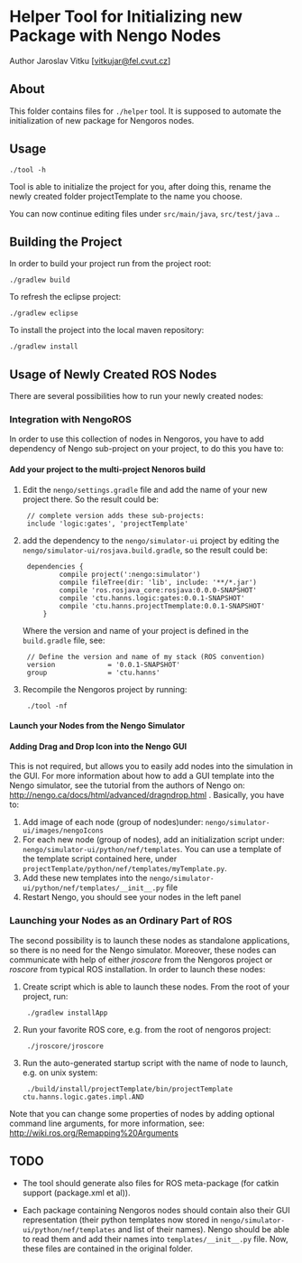 Helper Tool for Initializing new Package with Nengo Nodes
================================================

Author Jaroslav Vitku [vitkujar@fel.cvut.cz]


About
------

This folder contains files for `./helper` tool. It is supposed to automate the initialization of new package for Nengoros nodes.

Usage
---------------

	./tool -h


Tool is able to initialize the project for you, after doing this, rename the newly created folder projectTemplate to the name you choose. 

You can now continue editing files under `src/main/java`, `src/test/java` ..

Building the Project
----------------------

In order to build your project run from the project root:

	./gradlew build
	
To refresh the eclipse project:

	./gradlew eclipse
	
To install the project into the local maven repository:

	./gradlew install
	

Usage of Newly Created ROS Nodes
---------------------------------

There are several possibilities how to run your newly created nodes:

### Integration with NengoROS
In order to use this collection of nodes in Nengoros, you have to add dependency of Nengo sub-project on your project, to do this you have to:
#### Add your project to the multi-project Nenoros build
1. Edit the `nengo/settings.gradle` file and add the name of your new project there. So the result could be:

		// complete version adds these sub-projects:
		include 'logic:gates', 'projectTemplate'
	
2. add the dependency to the `nengo/simulator-ui` project by editing the `nengo/simulator-ui/rosjava.build.gradle`, so the result could be:	

		dependencies {
			    compile project(':nengo:simulator')
			    compile fileTree(dir: 'lib', include: '**/*.jar')
			    compile 'ros.rosjava_core:rosjava:0.0.0-SNAPSHOT'
			    compile 'ctu.hanns.logic:gates:0.0.1-SNAPSHOT'
				compile 'ctu.hanns.projectTmemplate:0.0.1-SNAPSHOT'
			}

	Where the version and name of your project is defined in the `build.gradle` file, see:

		// Define the version and name of my stack (ROS convention)
		version             = '0.0.1-SNAPSHOT'
		group               = 'ctu.hanns'

4. Recompile the Nengoros project by running:

		./tool -nf

#### Launch your Nodes from the Nengo Simulator


#### Adding Drag and Drop Icon into the Nengo GUI
This is not required, but allows you to easily add nodes into the simulation in the GUI. For more information about how to add a GUI template into the Nengo simulator, see the tutorial from the authors of Nengo on: http://nengo.ca/docs/html/advanced/dragndrop.html .
Basically, you have to:

1. Add image of each node (group of nodes)under: `nengo/simulator-ui/images/nengoIcons`
2. For each new node (group of nodes), add an initialization script under: `nengo/simulator-ui/python/nef/templates`. You can use a template of the template script contained here, under `projectTemplate/python/nef/templates/myTemplate.py`.
3. Add these new templates into the `nengo/simulator-ui/python/nef/templates/__init__.py` file
4. Restart Nengo, you should see your nodes in the left panel



### Launching your Nodes as an Ordinary Part of ROS
The second possibility is to launch these nodes as standalone applications, so there is no need for the Nengo simulator. Moreover, these nodes can communicate with help of either *jroscore* from the Nengoros project or *roscore* from typical ROS installation. In order to launch these nodes:

1. Create script which is able to launch these nodes. From the root of your project, run:

		./gradlew installApp
2. Run your favorite ROS core, e.g. from the root of nengoros project:

		./jroscore/jroscore 

3. Run the auto-generated startup script with the name of node to launch, e.g. on unix system:

		./build/install/projectTemplate/bin/projectTemplate ctu.hanns.logic.gates.impl.AND

Note that you can change some properties of nodes by adding optional command line arguments, for more information, see: http://wiki.ros.org/Remapping%20Arguments


TODO
---------

* 	The tool should generate also files for ROS meta-package (for catkin support (package.xml et al)).

*	Each package containing Nengoros nodes should contain also their GUI representation (their python templates now stored in `nengo/simulator-ui/python/nef/templates` and list of their names). Nengo should be able to read them and add their names into `templates/__init__.py` file. Now, these files are contained in the original folder.



